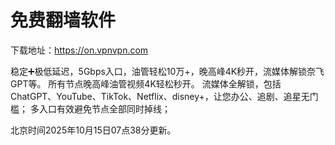 # 免费翻墙软件

下载地址：https://on.vpnvpn.com

稳定➕极低延迟，5Gbps入口，油管轻松10万+，晚高峰4K秒开，流媒体解锁奈飞GPT等。
所有节点晚高峰油管视频4K轻松秒开。
流媒体全解锁，包括ChatGPT、YouTube、TikTok、Netflix、disney+，让您办公、追剧、追星无门槛；
多入口有效避免节点全部同时掉线；

北京时间2025年10月15日07点38分更新。
